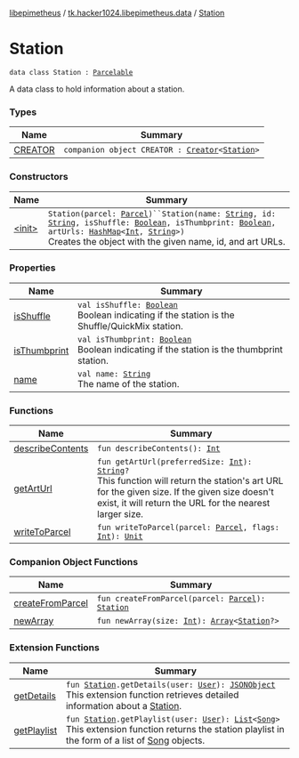 [libepimetheus](../../index.md) / [tk.hacker1024.libepimetheus.data](../index.md) / [Station](./index.md)

# Station

`data class Station : `[`Parcelable`](https://developer.android.com/reference/android/os/Parcelable.html)

A data class to hold information about a station.

### Types

| Name | Summary |
|---|---|
| [CREATOR](-c-r-e-a-t-o-r/index.md) | `companion object CREATOR : `[`Creator`](https://developer.android.com/reference/android/os/Parcelable/Creator.html)`<`[`Station`](./index.md)`>` |

### Constructors

| Name | Summary |
|---|---|
| [&lt;init&gt;](-init-.md) | `Station(parcel: `[`Parcel`](https://developer.android.com/reference/android/os/Parcel.html)`)``Station(name: `[`String`](https://kotlinlang.org/api/latest/jvm/stdlib/kotlin/-string/index.html)`, id: `[`String`](https://kotlinlang.org/api/latest/jvm/stdlib/kotlin/-string/index.html)`, isShuffle: `[`Boolean`](https://kotlinlang.org/api/latest/jvm/stdlib/kotlin/-boolean/index.html)`, isThumbprint: `[`Boolean`](https://kotlinlang.org/api/latest/jvm/stdlib/kotlin/-boolean/index.html)`, artUrls: `[`HashMap`](https://kotlinlang.org/api/latest/jvm/stdlib/kotlin.collections/-hash-map/index.html)`<`[`Int`](https://kotlinlang.org/api/latest/jvm/stdlib/kotlin/-int/index.html)`, `[`String`](https://kotlinlang.org/api/latest/jvm/stdlib/kotlin/-string/index.html)`>)`<br>Creates the object with the given name, id, and art URLs. |

### Properties

| Name | Summary |
|---|---|
| [isShuffle](is-shuffle.md) | `val isShuffle: `[`Boolean`](https://kotlinlang.org/api/latest/jvm/stdlib/kotlin/-boolean/index.html)<br>Boolean indicating if the station is the Shuffle/QuickMix station. |
| [isThumbprint](is-thumbprint.md) | `val isThumbprint: `[`Boolean`](https://kotlinlang.org/api/latest/jvm/stdlib/kotlin/-boolean/index.html)<br>Boolean indicating if the station is the thumbprint station. |
| [name](name.md) | `val name: `[`String`](https://kotlinlang.org/api/latest/jvm/stdlib/kotlin/-string/index.html)<br>The name of the station. |

### Functions

| Name | Summary |
|---|---|
| [describeContents](describe-contents.md) | `fun describeContents(): `[`Int`](https://kotlinlang.org/api/latest/jvm/stdlib/kotlin/-int/index.html) |
| [getArtUrl](get-art-url.md) | `fun getArtUrl(preferredSize: `[`Int`](https://kotlinlang.org/api/latest/jvm/stdlib/kotlin/-int/index.html)`): `[`String`](https://kotlinlang.org/api/latest/jvm/stdlib/kotlin/-string/index.html)`?`<br>This function will return the station's art URL for the given size. If the given size doesn't exist, it will return the URL for the nearest larger size. |
| [writeToParcel](write-to-parcel.md) | `fun writeToParcel(parcel: `[`Parcel`](https://developer.android.com/reference/android/os/Parcel.html)`, flags: `[`Int`](https://kotlinlang.org/api/latest/jvm/stdlib/kotlin/-int/index.html)`): `[`Unit`](https://kotlinlang.org/api/latest/jvm/stdlib/kotlin/-unit/index.html) |

### Companion Object Functions

| Name | Summary |
|---|---|
| [createFromParcel](create-from-parcel.md) | `fun createFromParcel(parcel: `[`Parcel`](https://developer.android.com/reference/android/os/Parcel.html)`): `[`Station`](./index.md) |
| [newArray](new-array.md) | `fun newArray(size: `[`Int`](https://kotlinlang.org/api/latest/jvm/stdlib/kotlin/-int/index.html)`): `[`Array`](https://kotlinlang.org/api/latest/jvm/stdlib/kotlin/-array/index.html)`<`[`Station`](./index.md)`?>` |

### Extension Functions

| Name | Summary |
|---|---|
| [getDetails](../../tk.hacker1024.libepimetheus/get-details.md) | `fun `[`Station`](./index.md)`.getDetails(user: `[`User`](../../tk.hacker1024.libepimetheus/-user/index.md)`): `[`JSONObject`](https://developer.android.com/reference/org/json/JSONObject.html)<br>This extension function retrieves detailed information about a [Station](./index.md). |
| [getPlaylist](../../tk.hacker1024.libepimetheus/get-playlist.md) | `fun `[`Station`](./index.md)`.getPlaylist(user: `[`User`](../../tk.hacker1024.libepimetheus/-user/index.md)`): `[`List`](https://kotlinlang.org/api/latest/jvm/stdlib/kotlin.collections/-list/index.html)`<`[`Song`](../-song/index.md)`>`<br>This extension function returns the station playlist in the form of a list of [Song](../-song/index.md) objects. |
